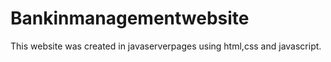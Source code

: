 # Bankinmanagementwebsite
This website was created in javaserverpages using html,css and javascript.
